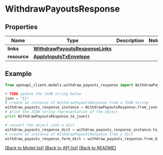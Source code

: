 # WithdrawPayoutsResponse


## Properties
Name | Type | Description | Notes
------------ | ------------- | ------------- | -------------
**links** | [**WithdrawPayoutsResponseLinks**](WithdrawPayoutsResponseLinks.md) |  | 
**resource** | [**ApplyInputsTxEnvelope**](ApplyInputsTxEnvelope.md) |  | 

## Example

```python
from openapi_client.models.withdraw_payouts_response import WithdrawPayoutsResponse

# TODO update the JSON string below
json = "{}"
# create an instance of WithdrawPayoutsResponse from a JSON string
withdraw_payouts_response_instance = WithdrawPayoutsResponse.from_json(json)
# print the JSON string representation of the object
print WithdrawPayoutsResponse.to_json()

# convert the object into a dict
withdraw_payouts_response_dict = withdraw_payouts_response_instance.to_dict()
# create an instance of WithdrawPayoutsResponse from a dict
withdraw_payouts_response_form_dict = withdraw_payouts_response.from_dict(withdraw_payouts_response_dict)
```
[[Back to Model list]](../README.md#documentation-for-models) [[Back to API list]](../README.md#documentation-for-api-endpoints) [[Back to README]](../README.md)


